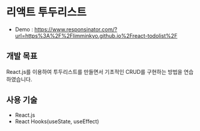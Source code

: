 # 리액트 투두리스트

- Demo : https://www.responsinator.com/?url=https%3A%2F%2Flimminkyo.github.io%2Freact-todolist%2F

## 개발 목표
React.js를 이용하여 투두리스트를 만들면서 기초적인 CRUD를 구현하는 방법을 연습하였습니다.

## 사용 기술
- React.js
- React Hooks(useState, useEffect)

<!-- 
## 개선사항
## Advenced Feature
-->